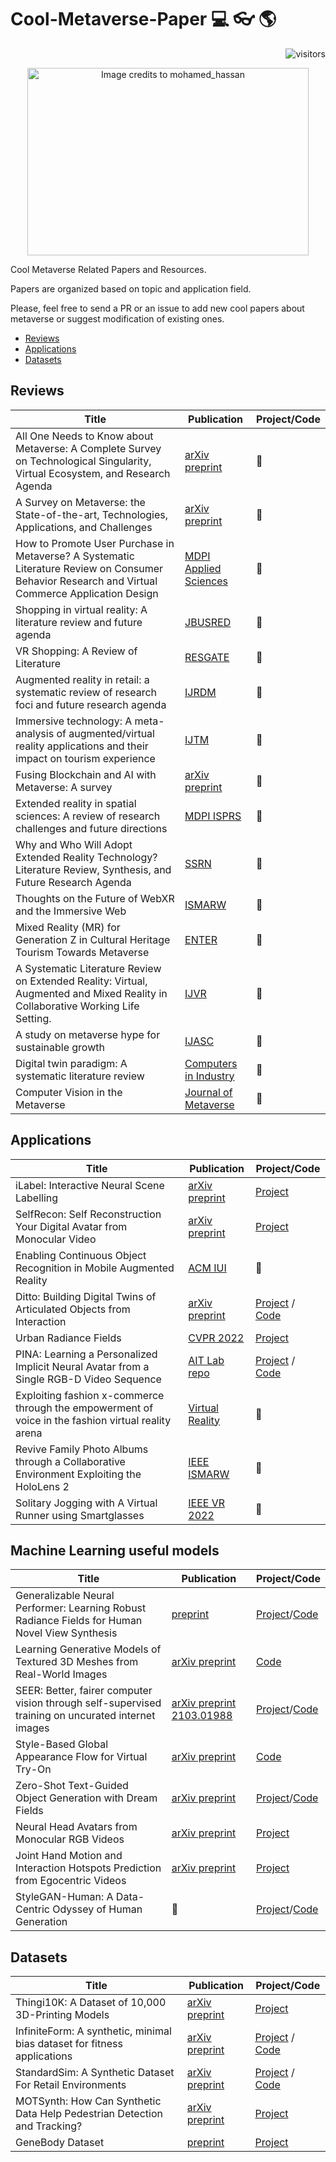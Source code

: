 # Cool-Metaverse-Paper :computer: :eyeglasses: :earth_americas: 

<p align="right">
<a><img src="https://visitor-badge.laobi.icu/badge?page_id=lorenzo-stacchio.Cool-Metaverse-Paper" alt="visitors"></a>
</p>




<p align="center">
<img width="450" height="300" src="https://cdn.pixabay.com/photo/2021/11/11/16/54/metaverse-6786713_960_720.png" alt="Image credits to mohamed_hassan" title="Image credits to mohamed_hassan" >
</p>



Cool Metaverse Related Papers and Resources.

Papers are organized based on topic and application field.

Please, feel free to send a PR or an issue to add new cool papers about metaverse or suggest modification of existing ones.

* [Reviews](#reviews)  
* [Applications](#applications)  
* [Datasets](#datasets)  


## Reviews
| Title  | Publication | Project/Code|
| ------------- | ------------- |-----------------------------------------------------------------------------------------------------------------| 
| All One Needs to Know about Metaverse: A Complete Survey on Technological Singularity, Virtual Ecosystem, and Research Agenda| [arXiv preprint](https://arxiv.org/pdf/2110.05352.pdf) | :no_entry_sign:|
| A Survey on Metaverse: the State-of-the-art, Technologies, Applications, and Challenges| [arXiv preprint](https://arxiv.org/abs/2111.09673) | :no_entry_sign:|
| How to Promote User Purchase in Metaverse? A Systematic Literature Review on Consumer Behavior Research and Virtual Commerce Application Design | [MDPI Applied Sciences](https://doi.org/10.3390/app112311087) | :no_entry_sign:|
| Shopping in virtual reality: A literature review and future agenda | [JBUSRED](https://doi.org/10.1016/j.jbusres.2021.04.075) | :no_entry_sign:|
| VR Shopping: A Review of Literature | [RESGATE](https://www.researchgate.net/publication/342492592_VR_Shopping_A_Review_of_Literature) | :no_entry_sign:|
| Augmented reality in retail: a systematic review of research foci and future research agenda | [IJRDM](http://dx.doi.org/10.1108/IJRDM-11-2020-0472) | :no_entry_sign:|
| Immersive technology: A meta-analysis of augmented/virtual reality applications and their impact on tourism experience | [IJTM](https://www.sciencedirect.com/science/article/pii/S0261517722000474?casa_token=U7hY499w9soAAAAA:d3H24dyx3NNsxj_hJP55qWKE3jLTeW8j4xCiwPXpbn2sccYLhaGA3sUZsRUNqYRraUEqPCfV) | :no_entry_sign:|
| Fusing Blockchain and AI with Metaverse: A survey | [arXiv preprint](https://arxiv.org/pdf/2201.03201.pdf) | :no_entry_sign:|
| Extended reality in spatial sciences: A review of research challenges and future directions | [MDPI ISPRS](https://www.mdpi.com/2220-9964/9/7/439) | :no_entry_sign:|
| Why and Who Will Adopt Extended Reality Technology? Literature Review, Synthesis, and Future Research Agenda | [SSRN](https://papers.ssrn.com/sol3/papers.cfm?abstract_id=3300469) | :no_entry_sign:|
| Thoughts on the Future of WebXR and the Immersive Web | [ISMARW](https://ieeexplore.ieee.org/document/8699303) | :no_entry_sign:|
| Mixed Reality (MR) for Generation Z in Cultural Heritage Tourism Towards Metaverse | [ENTER](https://doi.org/10.1007/978-3-030-94751-4_2) | :no_entry_sign:|
| A Systematic Literature Review on Extended Reality: Virtual, Augmented and Mixed Reality in Collaborative Working Life Setting.  | [IJVR](https://ijvr.eu/article/view/4620) | :no_entry_sign:|
| A study on metaverse hype for sustainable growth  | [IJASC](https://doi.org/10.7236/IJASC.2021.10.3.72) | :no_entry_sign:|
| Digital twin paradigm: A systematic literature review  | [Computers in Industry](https://doi.org/10.1016/j.compind.2021.103469) | :no_entry_sign:|
| Computer Vision in the Metaverse | [Journal of Metaverse](https://dergipark.org.tr/tr/download/article-file/2167684#:~:text=Computer%20vision%2C%20in%20XR%20applications,vision%20and%20represented%20as%20avatars.) | :no_entry_sign:|


## Applications
| Title  | Publication | Project/Code|
| ------------- | ------------- |-----------------------------------------------------------------------------------------------------------------|
| iLabel: Interactive Neural Scene Labelling | [arXiv preprint](https://arxiv.org/pdf/2111.14637.pdf) |  [Project](https://edgarsucar.github.io/ilabel/) |
| SelfRecon: Self Reconstruction Your Digital Avatar from Monocular Video | [arXiv preprint](https://arxiv.org/pdf/2201.12792.pdf) | [Project](https://jby1993.github.io/SelfRecon/)|
| Enabling Continuous Object Recognition in Mobile Augmented Reality | [ACM IUI](https://dl.acm.org/doi/pdf/10.1145/3490100.3516459) |:no_entry_sign:|
| Ditto: Building Digital Twins of Articulated Objects from Interaction | [arXiv preprint](https://arxiv.org/pdf/2202.08227.pdf) | [Project](https://ut-austin-rpl.github.io/Ditto/) / [Code](https://github.com/UT-Austin-RPL/Ditto) |
| Urban Radiance Fields | [CVPR 2022](https://urban-radiance-fields.github.io/images/go_urf.pdf) | [Project](https://urban-radiance-fields.github.io/) |
| PINA: Learning a Personalized Implicit Neural Avatar from a Single RGB-D Video Sequence | [AIT Lab repo](https://ait.ethz.ch/projects/2022/pina/downloads/main.pdf) |  [Project](https://zj-dong.github.io/pina/) / [Code](https://github.com/zj-dong/pina) |
| Exploiting fashion x-commerce through the empowerment of voice in the fashion virtual reality arena | [Virtual Reality](https://doi.org/10.1007/s10055-021-00602-6) | :no_entry_sign:|
|Revive Family Photo Albums through a Collaborative Environment Exploiting the HoloLens 2| [IEEE ISMARW](https://ieeexplore.ieee.org/abstract/document/9585874)|:no_entry_sign:|
|Solitary Jogging with A Virtual Runner using Smartglasses| [IEEE VR 2022](https://ieeevr.org/2022/program/papers/)|:no_entry_sign:|


## Machine Learning useful models
| Title  | Publication | Project/Code|
| ------------- | ------------- |-----------------------------------------------------------------------------------------------------------------|
|Generalizable Neural Performer: Learning Robust Radiance Fields for Human Novel View Synthesis| [preprint](https://generalizable-neural-performer.github.io/static/gnr.pdf)|[Project](https://generalizable-neural-performer.github.io/)/[Code](https://github.com/generalizable-neural-performer/gnr)|
|Learning Generative Models of Textured 3D Meshes from Real-World Images| [arXiv preprint](https://arxiv.org/pdf/2103.15627.pdf)|[Code](https://github.com/dariopavllo/textured-3d-gan)|
| SEER: Better, fairer computer vision through self-supervised training on uncurated internet images | [arXiv preprint](https://arxiv.org/abs/2202.08360) [2103.01988](https://arxiv.org/abs/2103.01988) | [Project](https://ai.facebook.com/blog/seer-10b-better-fairer-computer-vision-through-self-supervised-learning-training-on-diverse-datasets)/[Code](https://github.com/facebookresearch/vissl/tree/main/projects/SEER/)|
|Style-Based Global Appearance Flow for Virtual Try-On| [arXiv preprint](https://arxiv.org/pdf/2204.01696.pdf6)|[Code](https://github.com/SenHe/Flow-Style-VTON/)|
|Zero-Shot Text-Guided Object Generation with Dream Fields| [arXiv preprint](https://arxiv.org/abs/2112.01455)|[Project](https://ajayj.com/dreamfields)/[Code](https://github.com/google-research/google-research/tree/master/dreamfields)|
|Neural Head Avatars from Monocular RGB Videos| [arXiv preprint](https://arxiv.org/pdf/2112.01554.pdf)|[Project](https://philgras.github.io/neural_head_avatars/neural_head_avatars.html)|
|Joint Hand Motion and Interaction Hotspots Prediction from Egocentric Videos| [arXiv preprint](https://arxiv.org/pdf/2204.01696.pdf)|[Project](https://stevenlsw.github.io/hoi-forecast/)|
|StyleGAN-Human: A Data-Centric Odyssey of Human Generation| :no_entry_sign: |[Project](github.com)/[Code](https://github.com/stylegan-human/StyleGAN-Human)|



## Datasets
| Title  | Publication | Project/Code|
| ------------- | ------------- |-----------------------------------------------------------------------------------------------------------------| 
| Thingi10K: A Dataset of 10,000 3D-Printing Models |  [arXiv preprint](https://arxiv.org/pdf/1605.04797.pdf) | [Project](https://ten-thousand-models.appspot.com/) |
| InfiniteForm: A synthetic, minimal bias dataset for fitness applications | [arXiv preprint](https://arxiv.org/abs/2110.01330.pdf) | [Project](https://toinfinity.ai/) / [Code](https://github.com/toinfinityai/InfiniteRep)|
| StandardSim: A Synthetic Dataset For Retail Environments | [arXiv preprint](https://arxiv.org/pdf/2202.02418.pdf) | [Project](https://standard-ai.github.io/Standard-Sim/) / [Code](https://github.com/standard-ai/Standard-Sim)|
| MOTSynth: How Can Synthetic Data Help Pedestrian Detection and Tracking? | [arXiv preprint](https://arxiv.org/pdf/2108.09518.pdf) | [Project](https://aimagelab.ing.unimore.it/imagelab/page.asp?IdPage=42)|
| GeneBody Dataset | [preprint](https://generalizable-neural-performer.github.io/static/gnr.pdf) | [Project](https://generalizable-neural-performer.github.io/genebody.html)|
